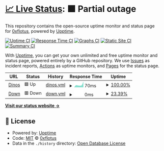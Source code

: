 # [📈 Live Status](https://0xflotus.github.io/dinos): <!--live status--> **🟧 Partial outage**

This repository contains the open-source uptime monitor and status page for [0xflotus](https://0xflotus.github.io/dinos), powered by [Upptime](https://github.com/upptime/upptime).

[![Uptime CI](https://github.com/koj-co/upptime/workflows/Uptime%20CI/badge.svg)](https://github.com/koj-co/upptime/actions?query=workflow%3A%22Uptime+CI%22)
[![Response Time CI](https://github.com/koj-co/upptime/workflows/Response%20Time%20CI/badge.svg)](https://github.com/koj-co/upptime/actions?query=workflow%3A%22Response+Time+CI%22)
[![Graphs CI](https://github.com/koj-co/upptime/workflows/Graphs%20CI/badge.svg)](https://github.com/koj-co/upptime/actions?query=workflow%3A%22Graphs+CI%22)
[![Static Site CI](https://github.com/koj-co/upptime/workflows/Static%20Site%20CI/badge.svg)](https://github.com/koj-co/upptime/actions?query=workflow%3A%22Static+Site+CI%22)
[![Summary CI](https://github.com/koj-co/upptime/workflows/Summary%20CI/badge.svg)](https://github.com/koj-co/upptime/actions?query=workflow%3A%22Summary+CI%22)

With [Upptime](https://upptime.js.org), you can get your own unlimited and free uptime monitor and status page, powered entirely by a GitHub repository. We use [Issues](https://github.com/0xflotus/dinos/issues) as incident reports, [Actions](https://github.com/0xflotus/dinos/actions) as uptime monitors, and [Pages](https://0xflotus.github.io/dinos) for the status page.

<!--start: status pages-->
<!-- This summary is generated by Upptime (https://github.com/upptime/upptime) -->
<!-- Do not edit this manually, your changes will be overwritten -->
<!-- prettier-ignore -->
| URL | Status | History | Response Time | Uptime |
| --- | ------ | ------- | ------------- | ------ |
| <img alt="" src="https://favicons.githubusercontent.com/dinos.js.org" height="13"> [Dinos](https://dinos.js.org) | 🟩 Up | [dinos.yml](https://github.com/0xflotus/dinos-monitor/commits/master/history/dinos.yml) | <details><summary><img alt="Response time graph" src="./graphs/dinos/response-time-week.png" height="20"> 70ms</summary><br><a href="https://0xflotus.github.io/dinos-monitor/history/dinos"><img alt="Response time 70" src="https://img.shields.io/endpoint?url=https%3A%2F%2Fraw.githubusercontent.com%2F0xflotus%2Fdinos-monitor%2Fmaster%2Fapi%2Fdinos%2Fresponse-time.json"></a><br><a href="https://0xflotus.github.io/dinos-monitor/history/dinos"><img alt="24-hour response time 91" src="https://img.shields.io/endpoint?url=https%3A%2F%2Fraw.githubusercontent.com%2F0xflotus%2Fdinos-monitor%2Fmaster%2Fapi%2Fdinos%2Fresponse-time-day.json"></a><br><a href="https://0xflotus.github.io/dinos-monitor/history/dinos"><img alt="7-day response time 70" src="https://img.shields.io/endpoint?url=https%3A%2F%2Fraw.githubusercontent.com%2F0xflotus%2Fdinos-monitor%2Fmaster%2Fapi%2Fdinos%2Fresponse-time-week.json"></a><br><a href="https://0xflotus.github.io/dinos-monitor/history/dinos"><img alt="30-day response time 70" src="https://img.shields.io/endpoint?url=https%3A%2F%2Fraw.githubusercontent.com%2F0xflotus%2Fdinos-monitor%2Fmaster%2Fapi%2Fdinos%2Fresponse-time-month.json"></a><br><a href="https://0xflotus.github.io/dinos-monitor/history/dinos"><img alt="1-year response time 70" src="https://img.shields.io/endpoint?url=https%3A%2F%2Fraw.githubusercontent.com%2F0xflotus%2Fdinos-monitor%2Fmaster%2Fapi%2Fdinos%2Fresponse-time-year.json"></a></details> | <details><summary><a href="https://0xflotus.github.io/dinos-monitor/history/dinos">100.00%</a></summary><a href="https://0xflotus.github.io/dinos-monitor/history/dinos"><img alt="All-time uptime 100.00%" src="https://img.shields.io/endpoint?url=https%3A%2F%2Fraw.githubusercontent.com%2F0xflotus%2Fdinos-monitor%2Fmaster%2Fapi%2Fdinos%2Fuptime.json"></a><br><a href="https://0xflotus.github.io/dinos-monitor/history/dinos"><img alt="24-hour uptime 100.00%" src="https://img.shields.io/endpoint?url=https%3A%2F%2Fraw.githubusercontent.com%2F0xflotus%2Fdinos-monitor%2Fmaster%2Fapi%2Fdinos%2Fuptime-day.json"></a><br><a href="https://0xflotus.github.io/dinos-monitor/history/dinos"><img alt="7-day uptime 100.00%" src="https://img.shields.io/endpoint?url=https%3A%2F%2Fraw.githubusercontent.com%2F0xflotus%2Fdinos-monitor%2Fmaster%2Fapi%2Fdinos%2Fuptime-week.json"></a><br><a href="https://0xflotus.github.io/dinos-monitor/history/dinos"><img alt="30-day uptime 100.00%" src="https://img.shields.io/endpoint?url=https%3A%2F%2Fraw.githubusercontent.com%2F0xflotus%2Fdinos-monitor%2Fmaster%2Fapi%2Fdinos%2Fuptime-month.json"></a><br><a href="https://0xflotus.github.io/dinos-monitor/history/dinos"><img alt="1-year uptime 100.00%" src="https://img.shields.io/endpoint?url=https%3A%2F%2Fraw.githubusercontent.com%2F0xflotus%2Fdinos-monitor%2Fmaster%2Fapi%2Fdinos%2Fuptime-year.json"></a></details>
| <img alt="" src="https://favicons.githubusercontent.com/thissiteisdown.org" height="13"> [Down](https://thissiteisdown.org/) | 🟥 Down | [down.yml](https://github.com/0xflotus/dinos-monitor/commits/master/history/down.yml) | <details><summary><img alt="Response time graph" src="./graphs/down/response-time-week.png" height="20"> 0ms</summary><br><a href="https://0xflotus.github.io/dinos-monitor/history/down"><img alt="Response time 0" src="https://img.shields.io/endpoint?url=https%3A%2F%2Fraw.githubusercontent.com%2F0xflotus%2Fdinos-monitor%2Fmaster%2Fapi%2Fdown%2Fresponse-time.json"></a><br><a href="https://0xflotus.github.io/dinos-monitor/history/down"><img alt="24-hour response time 0" src="https://img.shields.io/endpoint?url=https%3A%2F%2Fraw.githubusercontent.com%2F0xflotus%2Fdinos-monitor%2Fmaster%2Fapi%2Fdown%2Fresponse-time-day.json"></a><br><a href="https://0xflotus.github.io/dinos-monitor/history/down"><img alt="7-day response time 0" src="https://img.shields.io/endpoint?url=https%3A%2F%2Fraw.githubusercontent.com%2F0xflotus%2Fdinos-monitor%2Fmaster%2Fapi%2Fdown%2Fresponse-time-week.json"></a><br><a href="https://0xflotus.github.io/dinos-monitor/history/down"><img alt="30-day response time 0" src="https://img.shields.io/endpoint?url=https%3A%2F%2Fraw.githubusercontent.com%2F0xflotus%2Fdinos-monitor%2Fmaster%2Fapi%2Fdown%2Fresponse-time-month.json"></a><br><a href="https://0xflotus.github.io/dinos-monitor/history/down"><img alt="1-year response time 0" src="https://img.shields.io/endpoint?url=https%3A%2F%2Fraw.githubusercontent.com%2F0xflotus%2Fdinos-monitor%2Fmaster%2Fapi%2Fdown%2Fresponse-time-year.json"></a></details> | <details><summary><a href="https://0xflotus.github.io/dinos-monitor/history/down">23.39%</a></summary><a href="https://0xflotus.github.io/dinos-monitor/history/down"><img alt="All-time uptime 23.39%" src="https://img.shields.io/endpoint?url=https%3A%2F%2Fraw.githubusercontent.com%2F0xflotus%2Fdinos-monitor%2Fmaster%2Fapi%2Fdown%2Fuptime.json"></a><br><a href="https://0xflotus.github.io/dinos-monitor/history/down"><img alt="24-hour uptime 23.39%" src="https://img.shields.io/endpoint?url=https%3A%2F%2Fraw.githubusercontent.com%2F0xflotus%2Fdinos-monitor%2Fmaster%2Fapi%2Fdown%2Fuptime-day.json"></a><br><a href="https://0xflotus.github.io/dinos-monitor/history/down"><img alt="7-day uptime 23.39%" src="https://img.shields.io/endpoint?url=https%3A%2F%2Fraw.githubusercontent.com%2F0xflotus%2Fdinos-monitor%2Fmaster%2Fapi%2Fdown%2Fuptime-week.json"></a><br><a href="https://0xflotus.github.io/dinos-monitor/history/down"><img alt="30-day uptime 23.39%" src="https://img.shields.io/endpoint?url=https%3A%2F%2Fraw.githubusercontent.com%2F0xflotus%2Fdinos-monitor%2Fmaster%2Fapi%2Fdown%2Fuptime-month.json"></a><br><a href="https://0xflotus.github.io/dinos-monitor/history/down"><img alt="1-year uptime 23.39%" src="https://img.shields.io/endpoint?url=https%3A%2F%2Fraw.githubusercontent.com%2F0xflotus%2Fdinos-monitor%2Fmaster%2Fapi%2Fdown%2Fuptime-year.json"></a></details>

<!--end: status pages-->

[**Visit our status website →**](https://0xflotus.github.io/dinos)

## 📄 License

- Powered by: [Upptime](https://github.com/upptime/upptime)
- Code: [MIT](./LICENSE) © [0xflotus](https://0xflotus.github.io/dinos)
- Data in the `./history` directory: [Open Database License](https://opendatacommons.org/licenses/odbl/1-0/)
